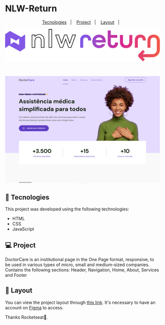 # NLW-Return
<p align="center">
  <a href="#-tecnologies">Tecnologies</a>&nbsp;&nbsp;&nbsp;|&nbsp;&nbsp;&nbsp;
  <a href="#-project">Project</a>&nbsp;&nbsp;&nbsp;|&nbsp;&nbsp;&nbsp;
  <a href="#-layout">Layout</a>&nbsp;&nbsp;&nbsp;|&nbsp;&nbsp;&nbsp;
</p>

<p align="center"><img width="600" src="/App/assets/nlw-logo-stroke.svg"></p>

<br>

<p align="center">
 <img src="/App/assets/Capa.png" alt="PRs welcome!" />
</p>

## 🚀 Tecnologies

This project was developed using the following technologies:

- HTML
- CSS
- JavaScript

## 💻 Project

DoctorCare is an institutional page in the One Page format, responsive, to be used in various types of micro, small and medium-sized companies. Contains the following sections: Header, Navigation, Home, About, Services and Footer

## 🔖 Layout

You can view the project layout through [this link](https://www.figma.com/community/file/1102912263666619803). It's necessary to have an account on [Figma](https://figma.com) to access.


Thanks Rocketseat💜.
